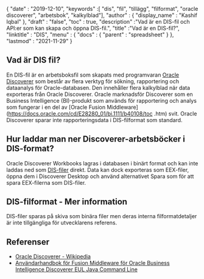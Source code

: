 {
  "date" : "2019-12-10",
  "keywords" :[ "dis", "fil", "tillägg", "filformat", "oracle discoverer", "arbetsbok", "kalkylblad"],
  "author" : {
    "display_name" : "Kashif Iqbal"
},
  "draft" : "false",
  "toc" : true,
  "description" :"Vad är en DIS-fil och API:er som kan skapa och öppna DIS-fil.",
  "title" :"Vad är en DIS-fil?",
  "linktitle" : "DIS",
  "menu" : {
    "docs" : {
      "parent" : "spreadsheet"
}
},
  "lastmod" : "2021-11-29"
}

## Vad är DIS fil?

En DIS-fil är en arbetsboksfil som skapats med programvaran [Oracle Discoverer](https://docs.oracle.com/cd/E28389_01/bi.1111/b40107/overview.htm) som består av flera verktyg för sökning, rapportering och dataanalys för Oracle-databasen. Den innehåller flera kalkylblad när data exporteras från Oracle Discoverer. Oracle marknadsför Discoverer som en Business Intelligence (BI)-produkt som används för rapportering och analys som fungerar i en del av [Oracle Fusion Middleware](https://docs.oracle.com/cd/E28280_01/bi.1111/b40108/toc .htm) svit. Oracle Discoverer sparar inte rapporteringsdata i DIS-filformat som standard.

## Hur laddar man ner Discoverer-arbetsböcker i DIS-format?

Oracle Discoverer Workbooks lagras i databasen i binärt format och kan inte laddas ned som [DIS-filer](https://forums.oracle.com/ords/apexds/post/can-i-download-all-discoverer-workbooks-to-my-computer-4127) direkt. Data kan dock exporteras som EEX-filer, öppna dem i Discoverer Desktop och använd alternativet Spara som för att spara EEX-filerna som DIS-filer.

## DIS-filformat - Mer information

DIS-filer sparas på skiva som binära filer men deras interna filformatdetaljer är inte tillgängliga för utvecklarens referens.

## Referenser

* [Oracle Discoverer - Wikipedia](https://en.wikipedia.org/wiki/Oracle_Discoverer)
* [Användarhandbok för Fusion Middleware för Oracle Business Intelligence Discoverer EUL Java Command Line](https://docs.oracle.com/cd/E28280_01/bi.1111/b40108/toc.htm)

